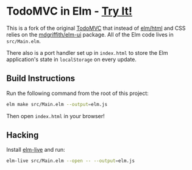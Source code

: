# TodoMVC in Elm - [Try It!](TODO)

This is a fork of the original [TodoMVC][upstream-TodoMVC] that instead of [elm/html][html] and CSS relies on the [mdgriffith/elm-ui][elm-ui] package. All of the Elm code lives in `src/Main.elm`.

[upstream-TodoMVC]: https://github.com/evancz/elm-todomvc
[html]: https://package.elm-lang.org/packages/elm/html/latest
[elm-ui]: https://package.elm-lang.org/packages/mdgriffith/elm-ui/latest/

There also is a port handler set up in `index.html` to store the Elm application's state in `localStorage` on every update.


## Build Instructions

Run the following command from the root of this project:

```bash
elm make src/Main.elm --output=elm.js
```

Then open `index.html` in your browser!


## Hacking

Install [elm-live](https://github.com/wking-io/elm-live) and run:

```bash
elm-live src/Main.elm --open -- --output=elm.js
```
